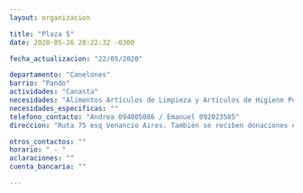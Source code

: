 ```yaml
---
layout: organizacion

title: "Plaza 5"
date: 2020-05-26 20:22:32 -0300

fecha_actualizacion: "22/05/2020"

departamento: "Canelones"
barrio: "Pando"
actividades: "Canasta"
necesidades: "Alimentos Artículos de Limpieza y Artículos de Higiene Personal"
necesidades_especificas: ""
telefono_contacto: "Andrea 094805086 / Emanuel 092023585"
direccion: "Ruta 75 esq Venancio Aires. También se reciben donaciones en W.Ferreira y Ruta 8 (Salón Brillantina) y Independencia 1023 (Candela Hogar) "

otros_contactos: ""
horario: " - "
aclaraciones: ""
cuenta_bancaria: ""

---
```

